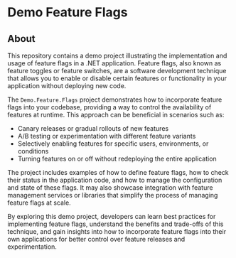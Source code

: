# Demo Feature Flags

## About
This repository contains a demo project illustrating the implementation and usage of feature flags in a .NET application. Feature flags, also known as feature toggles or feature switches, are a software development technique that allows you to enable or disable certain features or functionality in your application without deploying new code.

The `Demo.Feature.Flags` project demonstrates how to incorporate feature flags into your codebase, providing a way to control the availability of features at runtime. This approach can be beneficial in scenarios such as:

- Canary releases or gradual rollouts of new features
- A/B testing or experimentation with different feature variants
- Selectively enabling features for specific users, environments, or conditions
- Turning features on or off without redeploying the entire application

The project includes examples of how to define feature flags, how to check their status in the application code, and how to manage the configuration and state of these flags. It may also showcase integration with feature management services or libraries that simplify the process of managing feature flags at scale.

By exploring this demo project, developers can learn best practices for implementing feature flags, understand the benefits and trade-offs of this technique, and gain insights into how to incorporate feature flags into their own applications for better control over feature releases and experimentation.

